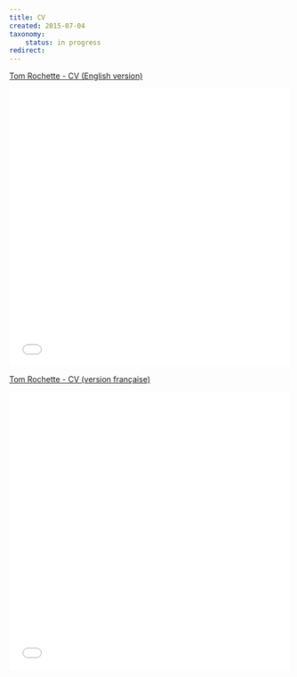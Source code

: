 ```yaml
---
title: CV
created: 2015-07-04
taxonomy:
	status: in progress
redirect:
---
```


[Tom Rochette - CV (English version)][1]
<iframe src="/pdf/web/viewer.html?file=/cv/TomRochetteCV_EN.pdf&embedded=true" class="gde-frame" style="width:100%; height:500px; border: none;" scrolling="no"></iframe>

[Tom Rochette - CV (version française)][2]
<iframe src="/pdf/web/viewer.html?file=/cv/TomRochetteCV_FR.pdf&embedded=true" class="gde-frame" style="width:100%; height:500px; border: none;" scrolling="no"></iframe>

[1]: ./TomRochetteCV_EN.pdf
[2]: ./TomRochetteCV_FR.pdf
